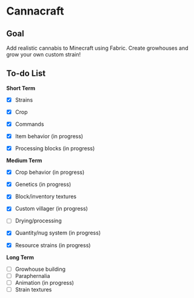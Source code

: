 # Cannacraft
## Goal
Add realistic cannabis to Minecraft using Fabric. Create growhouses and grow your own custom strain!


## To-do List
**Short Term**
* [X] Strains
* [X] Crop
* [X] Commands
* [X] Item behavior (in progress)
* [X] Processing blocks (in progress)


**Medium Term**
* [X] Crop behavior (in progress)
* [X] Genetics (in progress)
* [X] Block/inventory textures
* [X] Custom villager (in progress)
* [ ] Drying/processing
* [X] Quantity/nug system (in progress)
* [X] Resource strains (in progress)


**Long Term**
* [ ] Growhouse building
* [ ] Paraphernalia
* [ ] Animation (in progress)
* [ ] Strain textures
